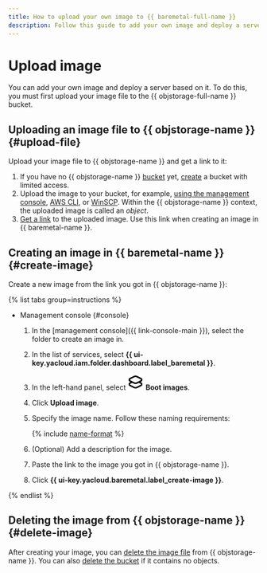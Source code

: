 ```yaml
---
title: How to upload your own image to {{ baremetal-full-name }}
description: Follow this guide to add your own image and deploy a server based on it.
---
```


# Upload image

You can add your own image and deploy a server based on it. To do this, you must first upload your image file to the {{ objstorage-full-name }} bucket.

## Uploading an image file to {{ objstorage-name }} {#upload-file}

Upload your image file to {{ objstorage-name }} and get a link to it:

1. If you have no {{ objstorage-name }} [bucket](../../storage/concepts/bucket.md) yet, [create](../../storage/operations/buckets/create.md) a bucket with limited access.
1. Upload the image to your bucket, for example, [using the management console](../../storage/operations/objects/upload.md), [AWS CLI](../../storage/tools/aws-cli.md), or [WinSCP](../../storage/tools/winscp.md). Within the {{ objstorage-name }} context, the uploaded image is called an _object_.
1. [Get a link](../../storage/operations/objects/link-for-download.md) to the uploaded image. Use this link when creating an image in {{ baremetal-name }}.

## Creating an image in {{ baremetal-name }} {#create-image}

Create a new image from the link you got in {{ objstorage-name }}:

{% list tabs group=instructions %}

- Management console {#console}

  1. In the [management console]({{ link-console-main }}), select the folder to create an image in.
  1. In the list of services, select **{{ ui-key.yacloud.iam.folder.dashboard.label_baremetal }}**.
  1. In the left-hand panel, select ![icon](../../_assets/console-icons/layers.svg) **Boot images**.
  1. Click **Upload image**.
  1. Specify the image name. Follow these naming requirements:

       {% include [name-format](../../_includes/name-format.md) %}

  1. (Optional) Add a description for the image.
  1. Paste the link to the image you got in {{ objstorage-name }}.
  1. Click **{{ ui-key.yacloud.baremetal.label_create-image }}**.

{% endlist %}

## Deleting the image from {{ objstorage-name }} {#delete-image}

After creating your image, you can [delete the image file](../../storage/operations/objects/delete.md) from {{ objstorage-name }}. You can also [delete the bucket](../../storage/operations/buckets/delete.md) if it contains no objects.
